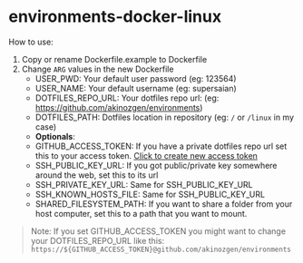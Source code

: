 # environments-docker-linux

How to use:
1. Copy or rename Dockerfile.example to Dockerfile
2. Change `ARG` values in the new Dockerfile
   - USER_PWD: Your default user password (eg: 123564)
   - USER_NAME: Your default username (eg: supersaian)
   - DOTFILES_REPO_URL: Your dotfiles repo url: (eg: https://github.com/akinozgen/environments)
   - DOTFILES_PATH: Dotfiles location in repository (eg: `/` or `/linux` in my case)
   - **Optionals**:
   - GITHUB_ACCESS_TOKEN: If you have a private dotfiles repo url set this to your access token. [Click to create new access token](https://github.com/settings/tokens/new)
   - SSH_PUBLIC_KEY_URL: If you got public/private key somewhere around the web, set this to its url
   - SSH_PRIVATE_KEY_URL: Same for SSH_PUBLIC_KEY_URL
   - SSH_KNOWN_HOSTS_FILE: Same for SSH_PUBLIC_KEY_URL
   - SHARED_FILESYSTEM_PATH: If you want to share a folder from your host computer, set this to a path that you want to mount.


> Note: If you set GITHUB_ACCESS_TOKEN you might want to change your DOTFILES_REPO_URL like this: `https://${GITHUB_ACCESS_TOKEN}@github.com/akinozgen/environments`
